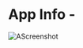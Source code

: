 <h1>App Info - </h1>

![AScreenshot](https://github.com/mdyasinahmed/app_assignment/blob/main/assignment6/screenshot.png)
